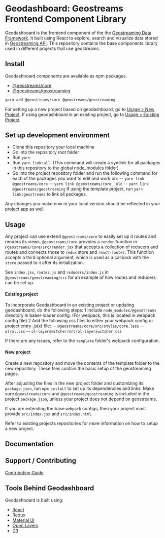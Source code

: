 # Geodashboard: Geostreams Frontend Component Library


Geodashboard is the frontend component of the the [Geostreaming Data Framework](https://geodashboard.ncsa.illinois.edu/). It built using React to explore, search and
visualize data stored in [Geostreaming API](https://github.com/geostreams/geostreams). This repository contains the base components library used in different projects that use geostreams. 


## Install

Geodashboard components are available as npm packages.
- [@geostreams/core](https://www.npmjs.com/package/@geostreams/core)
- [@geostreams/geostreaming](https://www.npmjs.com/package/@geostreams/geostreaming)


```sh
yarn add @geostreams/core @geostreams/geostreaming
```

For setting up a new project based on geodashboard, go to [Usage > New Project](#new-project). If using geodashboard in an existing project, go to [Usage > Existing Project](#existing-project).

## Set up development environment
- Clone this repository your local machine
- Go into the repository  root folder
- Run `yarn`
- Run `yarn link:all`. (This command will create a symlink for all packages in this repository to the global node_modules folder)
- Go into the project repository folder and run the following command for each of the packages you want to edit and work on:
-- `yarn link @geostreams/core`
-- `yarn link @geostreams/core__old`
-- `yarn link @geostreams/geostreaming`
 If using the template project, run `yarn link:geostreams` to link all packages.

Any changes you make now in your local version should be reflected in your project app as well.

## Usage

Any project can use extend `@geostreams/core` to easily set up it routes and renders its views. `@geostreams/core` provides a `render`
function in `@geostreams/core/src/render.jsx` that accepts a collection of reducers and routes and connects those to `redux`
store and `react-router`. This function accepts a third optional argument, which is used as a callback with the `store`
passed to it after its initialization.

See `index.jsx`, `routes.js` and `reducers/index.js` in `@geostreams/geostreaming/src` for an example of how routes and reducers can be set up.

#### Existing project

To incorporate Geodashboard in an existing project or updating geodashboard, do the following steps:
1 Include `node_modules/@geostreams` directory in babel-loader config. (For webpack, this is located in webpack config file)
2 Add the following css files to either your webpack config or project entry .js(x) file:
    -- `@geostreams/core/src/styles/core.less`
    -- `ol/ol.css`
    -- `ol-layerswitcher/src/ol-layerswitcher.css`
    
If there are any issues, refer to the `template` folder's webpack configuration. 

#### New project

Create a new repository and move the contents of the template folder to the new repository. These files contain the basic setup of the geostreaming pages. 

After adjusting the files in the new project folder and customizing its `package.json`, run `npm install` to set up its dependencies and links. Make sure `@geostreams/core` and `@geostreams/geostreaming` is included in the project `package.json`, unless your project does not depend on geostreams.

If you are extending the base `webpack` configs, then your project must provide `src/index.jsx` and `src/index.html`.

Refer to existing projects repositories for more information on how to setup a new project.


## Documentation


## Support / Contributing

[Contributing Guide]

## Tools Behind Geodashboard

Geodashboard is built using:

- [React](https://reactjs.org/)
- [Redux](https://redux.js.org/)
- [Material UI](https://material-ui.com/)
- [Open Layers](https://openlayers.org)
- [D3](https://d3js.org/)


[Contributing Guide]: CONTRIBUTING.md
